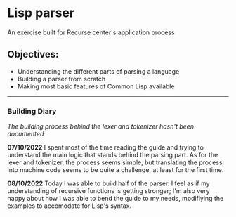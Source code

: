 # Lisp parser
An exercise built for Recurse center's application process

## Objectives:
- Understanding the different parts of parsing a language
- Building a parser from scratch
- Making most basic features of Common Lisp available

---

### Building Diary
*The building process behind the lexer and tokenizer hasn't been documented*

**07/10/2022**
I spent most of the time reading the guide and trying to understand the main logic that stands behind the parsing part.
As for the lexer and tokenizer, the process seems simple, but translating the process into machine code seems to be quite a challenge, at least for the first time.

**08/10/2022**
Today I was able to build half of the parser.
I feel as if my understanding of recursive functions is getting stronger; I'm also very happy about how I was able to bend the guide to my needs, modifiying the examples to accomodate for Lisp's syntax.

